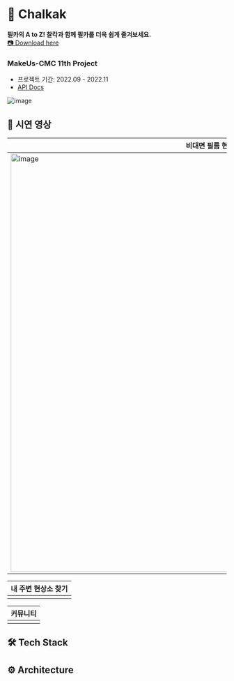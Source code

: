 # 📸 Chalkak
**필카의 A to Z! 찰칵과 함께 필카를 더욱 쉽게 즐겨보세요.** <br>
[📷 Download here](https://www.notion.so/Chalkak-076dc8dd85964a23bd073fa1a083e6fc) <br>


### MakeUs-CMC 11th Project
- 프로젝트 기간: 2022.09 - 2022.11
- [API Docs](http://chalkak.shop/swagger-ui/index.html#/)


![image](https://user-images.githubusercontent.com/70634740/204503085-6559ce4b-578e-4cca-9e53-6f7cf44a5cd8.png)
<br>

## 🎥 시연 영상
|비대면 필름 현상 / 스캔|
|------|
|<img width="960" alt="image" src="https://user-images.githubusercontent.com/70634740/204503506-7da4dee7-f035-4eaa-9841-7c593f5029ea.png">|

|내 주변 현상소 찾기|
|------|
||

|커뮤니티|
|------|
||

## 🛠 Tech Stack

## ⚙️ Architecture

## 
